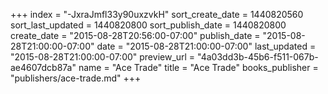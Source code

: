+++
index = "-JxraJmfl33y90uxzvkH"
sort_create_date = 1440820560
sort_last_updated = 1440820800
sort_publish_date = 1440820800
create_date = "2015-08-28T20:56:00-07:00"
publish_date = "2015-08-28T21:00:00-07:00"
date = "2015-08-28T21:00:00-07:00"
last_updated = "2015-08-28T21:00:00-07:00"
preview_url = "4a03dd3b-45b6-f511-067b-ae4607dcb87a"
name = "Ace Trade"
title = "Ace Trade"
books_publisher = "publishers/ace-trade.md"
+++
